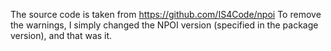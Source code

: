 The source code is taken from https://github.com/IS4Code/npoi 
To remove the warnings, I simply changed the NPOI version (specified in the package version), 
and that was it.